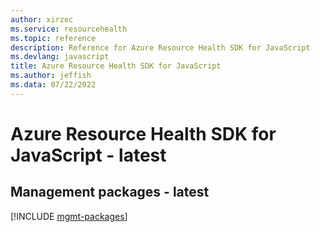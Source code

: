 ```yaml
---
author: xirzec
ms.service: resourcehealth
ms.topic: reference
description: Reference for Azure Resource Health SDK for JavaScript
ms.devlang: javascript
title: Azure Resource Health SDK for JavaScript
ms.author: jeffish
ms.data: 07/22/2022
---
```

# Azure Resource Health SDK for JavaScript - latest

## Management packages - latest
[!INCLUDE [mgmt-packages](resource-health-mgmt-index.md)]